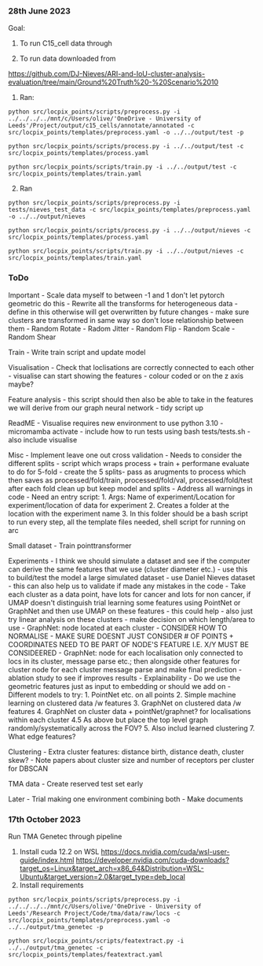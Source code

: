 ### 28th June 2023

Goal: 

1. To run C15_cell data through

2. To run data downloaded from 

https://github.com/DJ-Nieves/ARI-and-IoU-cluster-analysis-evaluation/tree/main/Ground%20Truth%20-%20Scenario%2010

1. Ran:

```
python src/locpix_points/scripts/preprocess.py -i ../../../../mnt/c/Users/olive/'OneDrive - University of Leeds'/Project/output/c15_cells/annotate/annotated -c src/locpix_points/templates/preprocess.yaml -o ../../output/test -p
```
```
python src/locpix_points/scripts/process.py -i ../../output/test -c src/locpix_points/templates/process.yaml
```
```
python src/locpix_points/scripts/train.py -i ../../output/test -c src/locpix_points/templates/train.yaml
```

2. Ran

```
python src/locpix_points/scripts/preprocess.py -i tests/nieves_test_data -c src/locpix_points/templates/preprocess.yaml -o ../../output/nieves
```
```
python src/locpix_points/scripts/process.py -i ../../output/nieves -c src/locpix_points/templates/process.yaml
```
```
python src/locpix_points/scripts/train.py -i ../../output/nieves -c src/locpix_points/templates/train.yaml
```

### ToDo

Important
    - Scale data myself to between -1 and 1 don't let pytorch geometric do this
    - Rewrite all the transforms for heterogeneous data  - define in this otherwise will get overwritten by future changes 
        - make sure clusters are transformed in same way so don't lose relationship between them
        - Random Rotate
        - Radom Jitter
        - Random Flip
        - Random Scale
        - Random Shear

Train
    - Write train script and update model
    
Visualisation
    - Check that loclisations are correctly connected to each other
    - visualise can start showing the features - colour coded or on the z axis maybe?

Feature analysis
    - this script should then also be able to take in the features we will derive from our graph neural network
    - tidy script up

ReadME
    - Visualise requires new environment to use python 3.10 - micromamba activate 
    - include how to run tests using bash tests/tests.sh 
    - also include visualise

Misc
    - Implement leave one out cross validation - Needs to consider the different splits - script which wraps process + train + performane evaluate to do for 5-fold - create the 5 splits- pass as arugments to process which then saves as processed/fold/train, processed/fold/val, processed/fold/test after each fold clean up but keep model and splits
    - Address all warnings in code
    - Need an entry script:
        1. Args: Name of experiment/Location for experiment/location of data for experiment
        2. Creates a folder at the location with the experiment name
        3. In this folder should be a bash script to run every step, all the template files needed, shell script for running on arc

Small dataset
    - Train pointtransformer

Experiments
    - I think we should simulate a dataset and see if the computer can derive the same features that we use (cluster diameter etc.) - use this to build/test the model a large simulated dataset - use Daniel Nieves dataset - this can also help us to validate if made any mistakes in the code
    - Take each cluster as a data point, have lots for cancer and lots for non cancer, if UMAP doesn't distinguish trial learning some features using PointNet or GraphNet and then use UMAP on these features - this could help - also just try linear analysis on these clusters
    - make decision on which length/area to use
    - GraphNet: node located at each cluster - CONSIDER HOW TO NORMALISE - MAKE SURE DOESNT JUST CONSIDER # OF POINTS + COORDINATES NEED TO BE PART OF NODE'S FEATURE I.E. X/Y MUST BE CONSIDEERED
    - GraphNet: node for each localisation only connected to locs in its cluster, message parse etc.; then alongside other features for cluster node for each cluster message parse and make final prediction - ablation study to see if improves results
    - Explainability
    - Do we use the geometric features just as input to embedding or should we add on
    - Different models to try:
        1. PointNet etc. on all points
        2. Simple machine learning on clustered data /w features
        3. GraphNet on clustered data /w features
        4. GraphNet on cluster data + pointNet/graphnet? for localisations within each cluster
        4.5 As above but place the top level graph randomly/systematically across the FOV?
        5. Also includ learned clustering
        7. What edge features?

Clustering
    - Extra cluster features: distance birth, distance death, cluster skew?
    - Note papers about cluster size and number of receptors per cluster for DBSCAN

TMA data
    - Create reserved test set early

Later
    - Trial making one environment combining both
    - Make documents


### 17th October 2023

Run TMA Genetec through pipeline

1. Install cuda 12.2 on WSL https://docs.nvidia.com/cuda/wsl-user-guide/index.html https://developer.nvidia.com/cuda-downloads?target_os=Linux&target_arch=x86_64&Distribution=WSL-Ubuntu&target_version=2.0&target_type=deb_local 
2. Install requirements 

```
python src/locpix_points/scripts/preprocess.py -i ../../../../mnt/c/Users/olive/'OneDrive - University of Leeds'/Research Project/Code/tma/data/raw/locs -c src/locpix_points/templates/preprocess.yaml -o ../../output/tma_genetec -p

python src/locpix_points/scripts/featextract.py -i ../../output/tma_genetec -c src/locpix_points/templates/featextract.yaml
```


